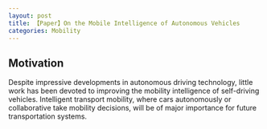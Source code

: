 ```yaml
---
layout: post
title: 【Paper】On the Mobile Intelligence of Autonomous Vehicles
categories: Mobility
---
```


## Motivation

Despite impressive developments in autonomous
driving technology, little work has been devoted to improving the mobility intelligence of self-driving vehicles. Intelligent transport mobility, where cars autonomously or collaborative take mobility decisions, will be of major importance for future transportation systems.


